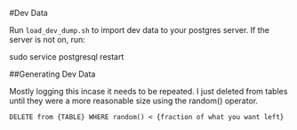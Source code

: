 
#Dev Data

Run `load_dev_dump.sh` to import dev data to your postgres server.
If the server is not on, run:

  sudo service postgresql restart

##Generating Dev Data

Mostly logging this incase it needs to be repeated.
I just deleted from tables until they were a more reasonable size using the random() operator.

    DELETE from {TABLE} WHERE random() < {fraction of what you want left}
